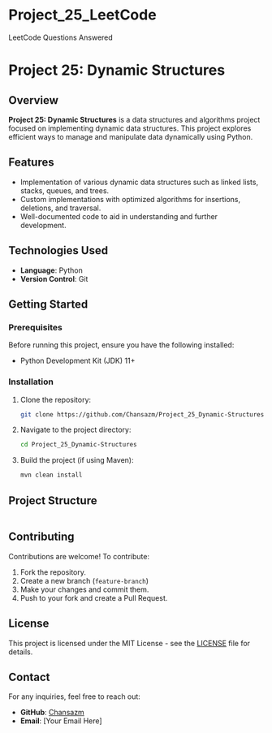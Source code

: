 # Project_25_LeetCode
LeetCode Questions Answered

# Project 25: Dynamic Structures

## Overview
**Project 25: Dynamic Structures** is a data structures and algorithms project focused on implementing dynamic data structures. This project explores efficient ways to manage and manipulate data dynamically using Python.

## Features
- Implementation of various dynamic data structures such as linked lists, stacks, queues, and trees.
- Custom implementations with optimized algorithms for insertions, deletions, and traversal.
- Well-documented code to aid in understanding and further development.

## Technologies Used
- **Language**: Python
- **Version Control**: Git

## Getting Started
### Prerequisites
Before running this project, ensure you have the following installed:
- Python Development Kit (JDK) 11+


### Installation
1. Clone the repository:
   ```sh
   git clone https://github.com/Chansazm/Project_25_Dynamic-Structures.git
   ```
2. Navigate to the project directory:
   ```sh
   cd Project_25_Dynamic-Structures
   ```
3. Build the project (if using Maven):
   ```sh
   mvn clean install
   ```
## Project Structure
```

```

## Contributing
Contributions are welcome! To contribute:
1. Fork the repository.
2. Create a new branch (`feature-branch`)
3. Make your changes and commit them.
4. Push to your fork and create a Pull Request.

## License
This project is licensed under the MIT License - see the [LICENSE](LICENSE) file for details.

## Contact
For any inquiries, feel free to reach out:
- **GitHub**: [Chansazm](https://github.com/Chansazm)
- **Email**: [Your Email Here]

